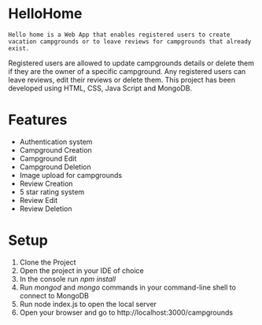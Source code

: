 # HelloHome

    Hello home is a Web App that enables registered users to create vacation campgrounds or to leave reviews for campgrounds that already exist. 
Registered users are allowed to update campgrounds details or delete them if they are the owner of a specific campground.
Any registered users can leave reviews, edit their reviews or delete them.
    This project has been developed using HTML, CSS, Java Script and MongoDB.

# Features
- Authentication system
- Campground Creation
- Campground Edit
- Campground Deletion
- Image upload for campgrounds 
- Review Creation
- 5 star rating system
- Review Edit
- Review Deletion

# Setup
1. Clone the Project
2. Open the project in your IDE of choice
3. In the console run *npm install*
4. Run *mongod* and *mongo* commands in your command-line shell to connect to MongoDB
5. Run node index.js to open the local server
6. Open your browser and go to http://localhost:3000/campgrounds
